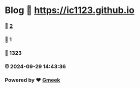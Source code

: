 # Blog :link: https://ic1123.github.io 
### :page_facing_up: [2](https://ic1123.github.io/tag.html) 
### :speech_balloon: 1 
### :hibiscus: 1323 
### :alarm_clock: 2024-09-29 14:43:36 
### Powered by :heart: [Gmeek](https://github.com/Meekdai/Gmeek)
